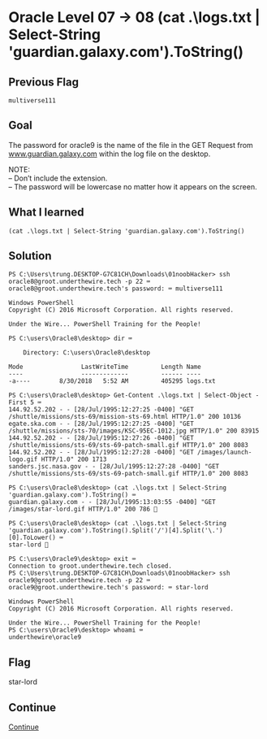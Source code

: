 # Oracle Level 07 → 08 (cat .\logs.txt | Select-String 'guardian.galaxy.com').ToString()

## Previous Flag
```
multiverse111
```

## Goal
The password for oracle9 is the name of the file in the GET Request from www.guardian.galaxy.com within the log file on the desktop.<br>

NOTE:<br>
– Don’t include the extension.<br>
– The password will be lowercase no matter how it appears on the screen.

## What I learned
```
(cat .\logs.txt | Select-String 'guardian.galaxy.com').ToString()
```

## Solution
```
PS C:\Users\trung.DESKTOP-G7C81CH\Downloads\01noobHacker> ssh oracle8@groot.underthewire.tech -p 22 ⌨️
oracle8@groot.underthewire.tech's password: ⌨️ multiverse111

Windows PowerShell 
Copyright (C) 2016 Microsoft Corporation. All rights reserved.

Under the Wire... PowerShell Training for the People!

PS C:\users\Oracle8\desktop> dir ⌨️

    Directory: C:\users\Oracle8\desktop

Mode                LastWriteTime         Length Name
----                -------------         ------ ----
-a----        8/30/2018   5:52 AM         405295 logs.txt

PS C:\users\Oracle8\desktop> Get-Content .\logs.txt | Select-Object -First 5 ⌨️
144.92.52.202 - - [28/Jul/1995:12:27:25 -0400] "GET /shuttle/missions/sts-69/mission-sts-69.html HTTP/1.0" 200 10136
egate.ska.com - - [28/Jul/1995:12:27:25 -0400] "GET /shuttle/missions/sts-70/images/KSC-95EC-1012.jpg HTTP/1.0" 200 83915    
144.92.52.202 - - [28/Jul/1995:12:27:26 -0400] "GET /shuttle/missions/sts-69/sts-69-patch-small.gif HTTP/1.0" 200 8083       
144.92.52.202 - - [28/Jul/1995:12:27:28 -0400] "GET /images/launch-logo.gif HTTP/1.0" 200 1713
sanders.jsc.nasa.gov - - [28/Jul/1995:12:27:28 -0400] "GET /shuttle/missions/sts-69/sts-69-patch-small.gif HTTP/1.0" 200 8083

PS C:\users\Oracle8\desktop> (cat .\logs.txt | Select-String 'guardian.galaxy.com').ToString() ⌨️
guardian.galaxy.com - - [28/Jul/1995:13:03:55 -0400] "GET /images/star-lord.gif HTTP/1.0" 200 786 👀

PS C:\users\Oracle8\desktop> (cat .\logs.txt | Select-String 'guardian.galaxy.com').ToString().Split('/')[4].Split('\.')[0].ToLower() ⌨️
star-lord 🔐

PS C:\users\Oracle9\desktop> exit ⌨️
Connection to groot.underthewire.tech closed.
PS C:\Users\trung.DESKTOP-G7C81CH\Downloads\01noobHacker> ssh oracle9@groot.underthewire.tech -p 22 ⌨️
oracle9@groot.underthewire.tech's password: ⌨️ star-lord

Windows PowerShell 
Copyright (C) 2016 Microsoft Corporation. All rights reserved.

Under the Wire... PowerShell Training for the People!
PS C:\users\Oracle9\desktop> whoami ⌨️
underthewire\oracle9
```

## Flag
star-lord

## Continue
[Continue](./Oracle0809.md)